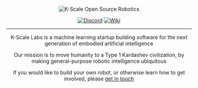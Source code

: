 <p align="center">
  <picture>
    <img alt="K-Scale Open Source Robotics" src="https://media.kscale.dev/kscale-open-source-header.png" style="max-width: 100%;">
  </picture>
</p>

<div align="center">

[![Discord](https://img.shields.io/discord/1224056091017478166)](https://discord.gg/k5mSvCkYQh)
[![Wiki](https://img.shields.io/badge/wiki-humanoids-black)](https://humanoids.wiki)

<hr />

K-Scale Labs is a machine learning startup building software for the next generation of embodied artificial intelligence

Our mission is to move humanity to a Type 1 Kardashev civilization, by making general-purpose robotic intelligence ubiquitous

If you would like to build your own robot, or otherwise learn how to get involved, please [get in touch](mailto:ben@kscale.dev)
